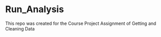 # Run_Analysis
This repo was created for the Course Project Assignment of Getting and Cleaning Data
